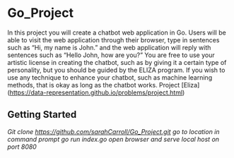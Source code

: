# Go_Project
In this project you will create a chatbot web application in Go. Users will be able to visit the web application through their browser, type in sentences such as “Hi, my name is John.” and the web application will reply with sentences such as “Hello John, how are you?” You are free to use your artistic license in creating the chatbot, such as by giving it a certain type of personality, but you should be guided by the ELIZA program. If you wish to use any technique to enhance your chatbot, such as machine learning methods, that is okay as long as the chatbot works. 
Project [Eliza] (https://data-representation.github.io/problems/project.html)

## Getting Started
*Git clone https://github.com/sarahCarroll/Go_Project.git*
*go to location in command prompt*
*go run index.go*
*open browser and serve local host on port 8080*



